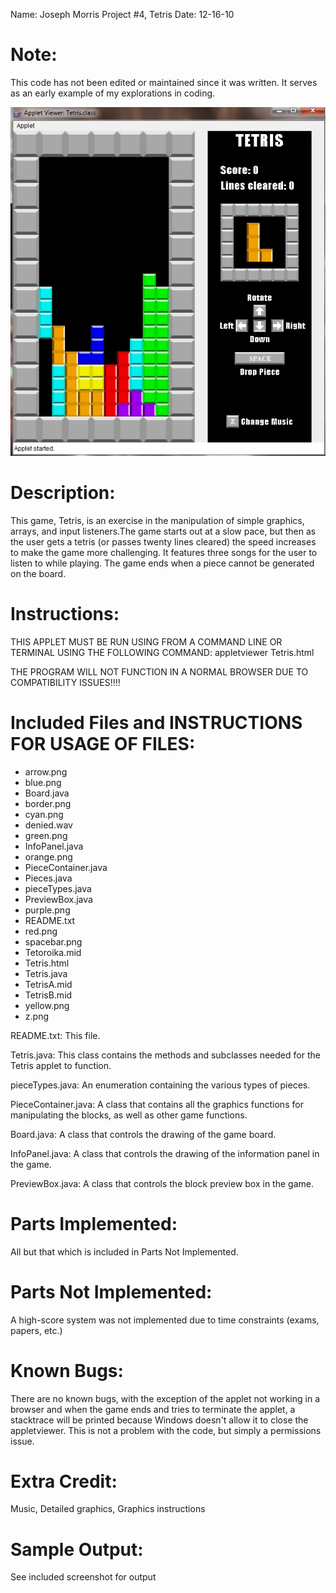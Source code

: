 Name: Joseph Morris
Project #4, Tetris
Date: 12-16-10

# Note: 
This code has not been edited or maintained since it was written. It serves as an early example of my explorations in coding.

![Screenshot](Screenshot.jpg "Screenshot of the program")

# Description:
This game, Tetris, is an exercise in the manipulation of simple graphics, arrays, and input listeners.The game starts out at a slow pace, but then as the user gets a tetris (or passes twenty lines cleared) the speed increases to make the game more challenging. It features three songs for the user to listen to while playing. The game ends when a piece cannot be generated on the board.

# Instructions:

THIS APPLET MUST BE RUN USING FROM A COMMAND LINE OR TERMINAL USING THE FOLLOWING COMMAND: appletviewer Tetris.html


THE PROGRAM WILL NOT FUNCTION IN A NORMAL BROWSER DUE TO COMPATIBILITY ISSUES!!!!

# Included Files and INSTRUCTIONS FOR USAGE OF FILES:
* arrow.png
* blue.png
* Board.java
* border.png
* cyan.png
* denied.wav
* green.png
* InfoPanel.java
* orange.png
* PieceContainer.java
* Pieces.java
* pieceTypes.java
* PreviewBox.java
* purple.png
* README.txt
* red.png
* spacebar.png
* Tetoroika.mid
* Tetris.html
* Tetris.java
* TetrisA.mid
* TetrisB.mid
* yellow.png
* z.png

README.txt:
This file.

Tetris.java:
This class contains the methods and subclasses needed for the Tetris applet to function.

pieceTypes.java:
An enumeration containing the various types of pieces.

PieceContainer.java:
A class that contains all the graphics functions for manipulating the blocks, as well as other game functions.

Board.java:
A class that controls the drawing of the game board.

InfoPanel.java:
A class that controls the drawing of the information panel in the game.

PreviewBox.java:
A class that controls the block preview box in the game.

# Parts Implemented:
All but that which is included in Parts Not Implemented.

# Parts Not Implemented:
A high-score system was not implemented due to time constraints (exams, papers, etc.)

# Known Bugs:
There are no known bugs, with the exception of the applet not working in a browser and when the game ends and tries to terminate the applet, a stacktrace will be printed because Windows doesn't allow it to close the appletviewer. This is not a problem with the code, but simply a permissions issue.

# Extra Credit:
Music, Detailed graphics, Graphics instructions

# Sample Output:
 
See included screenshot for output
